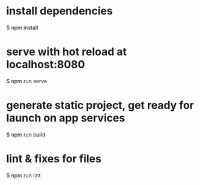 # install dependencies
$ npm install

# serve with hot reload at localhost:8080
$ npm run serve

# generate static project, get ready for launch on app services
$ npm run build

# lint & fixes for files
$ npm run lint